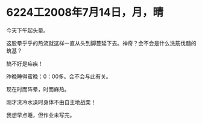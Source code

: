 # 6224工2008年7月14日，月，晴

今天下午起头晕。

这股晕乎乎的热流就这样一直从头到脚蔓延下去。神奇？会不会是什么洗筋伐髓的筑基？

搞不好是疟疾！

昨晚睡得蛮晚：0：00多。会不会与此有关。

现在时而阵晕，时而麻热。

刚才洗冷水澡时身体不由自主地战栗！

我想早点睡，但作业未写完。
